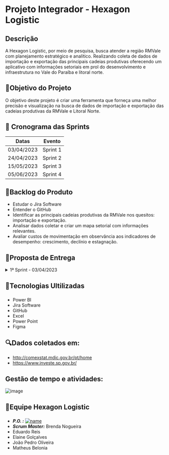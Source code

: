 
# <p align="justified">Projeto Integrador - Hexagon Logistic

## Descrição
A Hexagon Logistic, por meio de pesquisa, busca atender a região RMVale com planejamento estratégico e analítico. Realizando coleta de dados de importação e exportação das principais cadeias produtivas oferecendo um aplicativo com informações setoriais em prol do desenvolvimento e infraestrutura no Vale do Paraíba e litoral norte.

## 📌Objetivo do Projeto
O objetivo deste projeto é criar uma ferramenta que forneça uma melhor precisão e visualização na busca de dados de importação e exportação das cadeias produtivas da RMVale e Litoral Norte.

## 📅 Cronograma das Sprints
|Datas | Evento
|------|--------
|03/04/2023 |Sprint 1
|24/04/2023 |Sprint 2
|15/05/2023 |Sprint 3
|05/06/2023 |Sprint 4

## 📄Backlog do Produto 
- Estudar o Jira Software
- Entender o GitHub
- Identificar as principais cadeias produtivas da RMVale nos quesitos: importação e exportação.
- Analisar dados coletar e criar um mapa setorial com informações relevantes.
- Avaliar custos de movimentação em observância aos indicadores de desempenho: crescimento, declínio e estagnação. 

## 📄Proposta de Entrega
  
  <details>
<summary>1ª Sprint - 03/04/2023</summary>
    
<p>• Planeja-se coletar dados das 7 principais cidades da RMVale/Litoral Norte, sendo elas: São José dos Campos, Taubaté, Caçapava, São Sebastião, Ilhabela, Jacareí e Guaratinguetá. Com os dados já coletados iremos sintetizar e apresentar os 5 principais itens e suas cadeias produtivas.
  
  </details>
  
## 🧰Tecnologias Ultilizadas
###
- Power BI
- Jira Software
- GitHub
- Excel
- Power Point
- Figma

## 🔍Dados coletados em:
- http://comexstat.mdic.gov.br/pt/home
- https://www.investe.sp.gov.br/

## Gestão de tempo e atividades:
![image](https://user-images.githubusercontent.com/127887524/229637785-d4c1dedd-06e8-49c3-906e-bb4e258e9a8a.png)

## 🚀Equipe Hexagon Logistic
###
- ***P.O. :*** [![name](https://avatars.githubusercontent.com/u/127887524?v=4)](https://github.com/vitor-avila-github)
- ***Scrum Master:*** Brenda Nogueira
- Eduardo Reis
- Elaine Golçalves
- João Pedro Oliveira
- Matheus Belonia 
